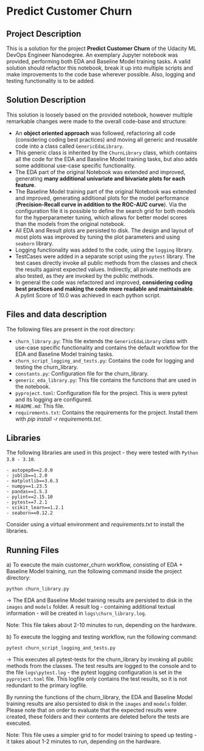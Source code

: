 # Predict Customer Churn

## Project Description

This is a solution for the project **Predict Customer Churn** of the Udacity ML DevOps Engineer Nanodegree. An exemplary Jupyter notebook was provided, performing both EDA and Baseline Model training tasks. A valid solution should refactor this notebook, break it up into multiple scripts and make improvements to the code base wherever possible. Also, logging and testing functionality is to be added.

## Solution Description

This solution is loosely based on the provided notebook, however multiple remarkable changes were made to the overall code-base and structure:

- An **object oriented approach** was followed, refactoring all code (considering coding best practices) and moving all generic and reusable code into a class called `GenericEdaLibrary`.
- This generic class is inherited by the `ChurnLibrary` class, which contains all the code for the EDA and Baseline Model training tasks, but also adds some additional use-case specific functionality.
- The EDA part of the original Notebook was extended and improved, generating **many additional univariate and bivariate plots for each feature**.
- The Baseline Model training part of the original Notebook was extended and improved, generating additional plots for the model performance (**Precision-Recall curve in addition to the ROC-AUC curve**). Via the configuration file it is possible to define the search grid for both models for the hyperparameter tuning, which allows for better model scores than the models from the original notebook.
- All EDA and Result plots are persisted to disk. The design and layout of most plots was improved by tuning the plot parameters and using `seaborn` library.
- Logging functionality was added to the code, using the `logging` library.
- TestCases were added in a separate script using the `pytest` library. The test cases directly invoke all public methods from the classes and check the results against expected values. Indirectly, all private methods are also tested, as they are invoked by the public methods.
- In general the code was refactored and improved, **considering coding best practices and making the code more readable and maintainable**. A pylint Score of 10.0 was achieved in each python script.

## Files and data description

The following files are present in the root directory:

- `churn_library.py`: This file extends the `GenericEdaLibrary` class with use-case specific functionality and contains the default workflow for the EDA and Baseline Model training tasks.
- `churn_script_logging_and_tests.py`: Contains the code for logging and testing the churn_library.
- `constants.py`: Configuration file for the churn_library.
- `generic_eda_library.py`: This file contains the functions that are used in the notebook.
- `pyproject.toml`: Configuration file for the project. This is were pytest and its logging are configured.
- `README.md`: This file.
- `requirements.txt`: Contains the requirements for the project. Install them with *pip install -r requirements.txt*.

## Libraries

The following libraries are used in this project - they were tested with `Python 3.8 - 3.10`.

    - autopep8==2.0.0
    - joblib==1.2.0
    - matplotlib==3.6.3
    - numpy==1.23.5
    - pandas==1.5.3
    - pylint==2.15.10
    - pytest==7.2.1
    - scikit_learn==1.2.1
    - seaborn==0.12.2

Consider using a virtual environment and *requirements.txt* to install the libraries.

## Running Files

a) To execute the main customer_churn workflow, consisting of EDA + Baseline Model training, run the following command inside the project directory:

    python churn_library.py

→ The EDA and Baseline Model training results are persisted to disk in the `images` and `models` folder. A result log - containing additional textual information -  will be created in `logs\churn_library.log`.

Note: This file takes about 2-10 minutes to run, depending on the hardware.

b) To execute the logging and testing workflow, run the following command:

    pytest churn_script_logging_and_tests.py

→ This executes all pytest-tests for the churn_library by invoking all public methods from the classes. The test results are logged to the console and to the file `logs\pytest.log` - the pytest logging configuration is set in the `pyproject.toml` file. This logfile only contains the test results, so it is not redundant to the primary logfile.

By running the functions of the churn_library, the EDA and Baseline Model training results are also persisted to disk in the `images` and `models` folder. Please note that on order to evaluate that the expected results were created, these folders and their contents are deleted before the tests are executed.

Note: This file uses a simpler grid to for model training to speed up testing - it takes about 1-2 minutes to run, depending on the hardware.
